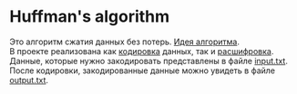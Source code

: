 # Huffman's algorithm
Это алгоритм сжатия данных без потерь. [Идея алгоритма](https://ru.wikipedia.org/wiki/%D0%9A%D0%BE%D0%B4_%D0%A5%D0%B0%D1%84%D1%84%D0%BC%D0%B0%D0%BD%D0%B0#:~:text=%D0%90%D0%BB%D0%B3%D0%BE%D1%80%D0%B8%D1%82%D0%BC%20%D0%A5%D0%B0%D1%84%D1%84%D0%BC%D0%B0%D0%BD%D0%B0%20%E2%80%94%20%D0%B6%D0%B0%D0%B4%D0%BD%D1%8B%D0%B9%20%D0%B0%D0%BB%D0%B3%D0%BE%D1%80%D0%B8%D1%82%D0%BC%20%D0%BE%D0%BF%D1%82%D0%B8%D0%BC%D0%B0%D0%BB%D1%8C%D0%BD%D0%BE%D0%B3%D0%BE,%D0%B2%D0%BE%20%D0%BC%D0%BD%D0%BE%D0%B3%D0%B8%D1%85%20%D0%BF%D1%80%D0%BE%D0%B3%D1%80%D0%B0%D0%BC%D0%BC%D0%B0%D1%85%20%D1%81%D0%B6%D0%B0%D1%82%D0%B8%D1%8F%20%D0%B4%D0%B0%D0%BD%D0%BD%D1%8B%D1%85.).  
В проекте реализована как [кодировка](https://github.com/anatolymedvedev/Huffman/blob/main/encode.cpp) данных, так и [расшифровка](https://github.com/anatolymedvedev/Huffman/blob/main/decode.cpp). Данные, которые нужно закодировать представлены в файле [input.txt](https://github.com/anatolymedvedev/Huffman/blob/main/input.txt). После кодировки, закодированные данные можно увидеть в файле [output.txt](https://github.com/anatolymedvedev/Huffman/blob/main/output.txt).
